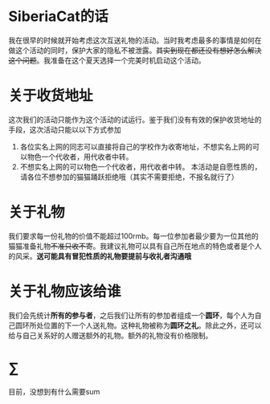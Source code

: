 # SiberiaCat的话
我在很早的时候就开始考虑这次互送礼物的活动。当时我考虑最多的事情是如何在做这个活动的同时，保护大家的隐私不被泄露。~~其实到现在都还没有想好怎么解决这个问题~~。我准备在这个夏天选择一个完美时机启动这个活动。

# 关于收货地址
这次我们的活动只能作为这个活动的试运行。鉴于我们没有有效的保护收货地址的手段，这次活动只能以以下方式参加
1. 各位实名上网的同志可以直接将自己的学校作为收寄地址，不想实名上网的可以物色一个代收者，用代收者中转。 
2. 不想实名上网的可以物色一个代收者，用代收者中转。
本活动是自愿性质的，请各位不想参加的猫猫踊跃拒绝哦（其实不需要拒绝，不报名就行了）

# 关于礼物
我们要求每一份礼物的价值不能超过100rmb。每一位参加者最少要为一位其他的猫猫准备礼物~~不准只收不寄~~。我建议礼物可以具有自己所在地点的特色或者是个人的风采。**送可能具有冒犯性质的礼物要提前与收礼者沟通哦**

# 关于礼物应该给谁
 我们会先统计**所有的参与者**，之后我们让所有的参加者组成一个**圆环**，每个人为自己圆环所处位置的下一个人送礼物。这种礼物被称为**圆环之礼**。除此之外，还可以给与自己关系好的人赠送额外的礼物。额外的礼物没有价格限制。

# $\sum$
目前，没想到有什么需要sum